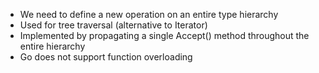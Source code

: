 - We need to define a new operation on an entire type hierarchy
- Used for tree traversal (alternative to Iterator)
- Implemented by propagating a single Accept() method throughout the entire hierarchy
- Go does not support function overloading
